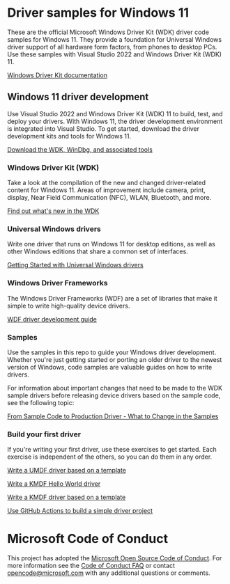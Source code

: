 # Driver samples for Windows 11

These are the official Microsoft Windows Driver Kit (WDK) driver code samples for Windows 11. They provide a foundation for Universal Windows driver support of all hardware form factors, from phones to desktop PCs. Use these samples with Visual Studio 2022 and Windows Driver Kit (WDK) 11.

[Windows Driver Kit documentation](https://docs.microsoft.com/windows-hardware/drivers/)

## Windows 11 driver development

Use Visual Studio 2022 and Windows Driver Kit (WDK) 11 to build, test, and deploy your drivers. With Windows 11, the driver development environment is integrated into Visual Studio. To get started, download the driver development kits and tools for Windows 11.

[Download the WDK, WinDbg, and associated tools](https://developer.microsoft.com/windows/hardware/windows-driver-kit)

### Windows Driver Kit (WDK)

Take a look at the compilation of the new and changed driver-related content for Windows 11. Areas of improvement include camera, print, display, Near Field Communication (NFC), WLAN, Bluetooth, and more.

[Find out what's new in the WDK](https://docs.microsoft.com/windows-hardware/drivers/what-s-new-in-driver-development)

### Universal Windows drivers

Write one driver that runs on Windows 11 for desktop editions, as well as other Windows editions that share a common set of interfaces.

[Getting Started with Universal Windows drivers](https://docs.microsoft.com/windows-hardware/drivers/develop/getting-started-with-universal-drivers)

### Windows Driver Frameworks

The Windows Driver Frameworks (WDF) are a set of libraries that make it simple to write high-quality device drivers.

[WDF driver development guide](https://docs.microsoft.com/windows-hardware/drivers/wdf/)

### Samples

Use the samples in this repo to guide your Windows driver development. Whether you're just getting started or porting an older driver to the newest version of Windows, code samples are valuable guides on how to write drivers.

For information about important changes that need to be made to the WDK sample drivers before releasing device drivers based on the sample code, see the following topic:

[From Sample Code to Production Driver - What to Change in the Samples](https://docs.microsoft.com/en-us/windows-hardware/drivers/gettingstarted/from-sample-code-to-production-driver)

### Build your first driver

If you're writing your first driver, use these exercises to get started. Each exercise is independent of the others, so you can do them in any order.

[Write a UMDF driver based on a template](https://docs.microsoft.com/windows-hardware/drivers/gettingstarted/writing-a-umdf-driver-based-on-a-template)

[Write a KMDF Hello World driver](https://docs.microsoft.com/windows-hardware/drivers/gettingstarted/writing-a-very-small-kmdf--driver)

[Write a KMDF driver based on a template](https://docs.microsoft.com/windows-hardware/drivers/gettingstarted/writing-a-kmdf-driver-based-on-a-template)

[Use GitHub Actions to build a simple driver project](.github/Build-with-GitHub.md)

# Microsoft Code of Conduct

This project has adopted the [Microsoft Open Source Code of Conduct](https://opensource.microsoft.com/codeofconduct/). For more information see the [Code of Conduct FAQ](https://opensource.microsoft.com/codeofconduct/faq/) or contact [opencode@microsoft.com](mailto:opencode@microsoft.com) with any additional questions or comments.
 
